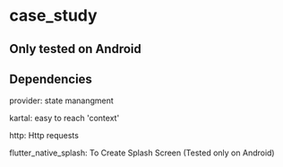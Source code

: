 # case_study

## Only tested on Android

## Dependencies

  provider: state manangment
  
  kartal: easy to reach 'context'
  
  http: Http requests
  
  flutter_native_splash: To Create Splash Screen (Tested only on Android)
  
